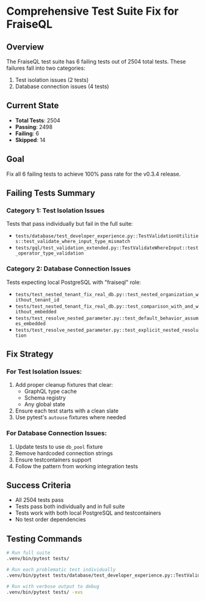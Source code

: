 # Comprehensive Test Suite Fix for FraiseQL

## Overview
The FraiseQL test suite has 6 failing tests out of 2504 total tests. These failures fall into two categories:
1. Test isolation issues (2 tests)
2. Database connection issues (4 tests)

## Current State
- **Total Tests**: 2504
- **Passing**: 2498
- **Failing**: 6
- **Skipped**: 14

## Goal
Fix all 6 failing tests to achieve 100% pass rate for the v0.3.4 release.

## Failing Tests Summary

### Category 1: Test Isolation Issues
Tests that pass individually but fail in the full suite:
- `tests/database/test_developer_experience.py::TestValidationUtilities::test_validate_where_input_type_mismatch`
- `tests/gql/test_validation_extended.py::TestValidateWhereInput::test_operator_type_validation`

### Category 2: Database Connection Issues
Tests expecting local PostgreSQL with "fraiseql" role:
- `tests/test_nested_tenant_fix_real_db.py::test_nested_organization_without_tenant_id`
- `tests/test_nested_tenant_fix_real_db.py::test_comparison_with_and_without_embedded`
- `tests/test_resolve_nested_parameter.py::test_default_behavior_assumes_embedded`
- `tests/test_resolve_nested_parameter.py::test_explicit_nested_resolution`

## Fix Strategy

### For Test Isolation Issues:
1. Add proper cleanup fixtures that clear:
   - GraphQL type cache
   - Schema registry
   - Any global state
2. Ensure each test starts with a clean slate
3. Use pytest's `autouse` fixtures where needed

### For Database Connection Issues:
1. Update tests to use `db_pool` fixture
2. Remove hardcoded connection strings
3. Ensure testcontainers support
4. Follow the pattern from working integration tests

## Success Criteria
- All 2504 tests pass
- Tests pass both individually and in full suite
- Tests work with both local PostgreSQL and testcontainers
- No test order dependencies

## Testing Commands
```bash
# Run full suite
.venv/bin/pytest tests/

# Run each problematic test individually
.venv/bin/pytest tests/database/test_developer_experience.py::TestValidationUtilities::test_validate_where_input_type_mismatch

# Run with verbose output to debug
.venv/bin/pytest tests/ -xvs
```
